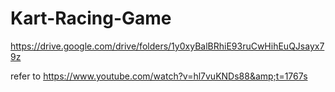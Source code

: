 # Kart-Racing-Game
<h>https://drive.google.com/drive/folders/1y0xyBalBRhiE93ruCwHihEuQJsayx79z</h>


refer to https://www.youtube.com/watch?v=hl7vuKNDs88&amp;t=1767s

